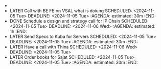 -
- LATER Call with BE FE on VSAL what is doiung
  SCHEDULED: <2024-11-05 Tue>
  DEADLINE: <2024-11-05 Tue>
  :AGENDA:
  estimated: 30m
  :END:
- DONE Schedule a design and strategy call for IP Chain
  SCHEDULED: <2024-11-05 Tue>
  DEADLINE: <2024-11-06 Wed>
  :AGENDA:
  estimated: 1h
  :END:
- LATER Send Specs to Kuba for Servers
  SCHEDULED: <2024-11-05 Tue>
  DEADLINE: <2024-11-05 Tue>
  :AGENDA:
  estimated: 30m
  :END:
- LATER Have a call with Thina
  SCHEDULED: <2024-11-06 Wed>
  DEADLINE: <2024-11-05 Tue>
- LATER Order books for Sajat
  SCHEDULED: <2024-11-05 Tue>
  DEADLINE: <2024-11-05 Tue>
  :AGENDA:
  estimated: 30m
  :END:
